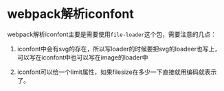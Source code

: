 # webpack解析iconfont

webpack解析iconfont主要是需要使用`file-loader`这个包，需要注意的几点：

1. iconfont中会有svg的存在，所以写loader的时候要把svg的loadeer也写上，可以写在iconfont中也可以写在image的loader中

2. iconfont可以给一个limit属性，如果filesize在多少一下直接就用编码就表示了。
